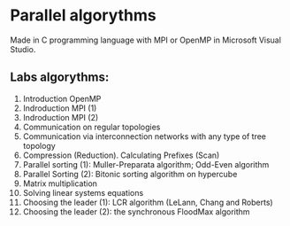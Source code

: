 # Parallel algorythms

Made in C programming language with MPI or OpenMP in Microsoft Visual Studio.

## Labs algorythms:

1. Introduction OpenMP
1. Indroduction MPI (1)
1. Indroduction MPI (2)
1. Communication on regular topologies
1. Communication via interconnection networks with any type of tree topology
1. Compression (Reduction). Calculating Prefixes (Scan)
1. Parallel sorting (1): Muller-Preparata algorithm; Odd-Even algorithm
1. Parallel Sorting (2): Bitonic sorting algorithm on hypercube
1. Matrix multiplication
1. Solving linear systems equations
1. Choosing the leader (1): LCR algorithm (LeLann, Chang and Roberts)
1. Choosing the leader (2): the synchronous FloodMax algorithm